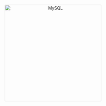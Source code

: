 <p align="center">
    <img src="https://cloud.githubusercontent.com/assets/1342803/24797159/52fb0d88-1b90-11e7-85a5-359fff0496a4.png" width="320" alt="MySQL">
</center>
